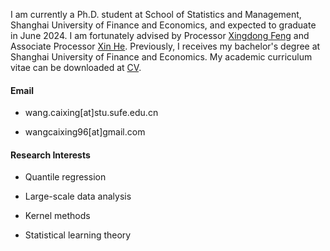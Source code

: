 I am currently a Ph.D. student at School of Statistics and Management, Shanghai University of Finance and Economics, and expected to graduate in June 2024. I am fortunately advised by Processor [Xingdong Feng](https://ssm.sufe.edu.cn/28/af/c714a141487/page.htm) and Associate Processor [Xin He](https://ssm.sufe.edu.cn/f4/de/c712a128222/page.htm). Previously, I receives my bachelor's degree at Shanghai University of Finance and Economics. My academic curriculum vitae can be downloaded at [CV](https://github.com/WangCaixing-96/academic_page/blob/main/CV.pdf).

#### Email
- wang.caixing[at]stu.sufe.edu.cn 

- wangcaixing96[at]gmail.com


#### Research Interests
- Quantile regression

- Large-scale data analysis

- Kernel methods
  
- Statistical learning theory 
